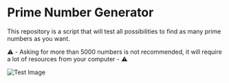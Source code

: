 # Prime Number Generator
This repository is a script that will test all possibilities to find as many prime numbers as you want.

⚠️ - Asking for more than 5000 numbers is not recommended, it will require a lot of resources from your computer - ⚠️

![Test Image]([https://cloud.githubusercontent.com/assets/3968618/9588666/d029268e-5029-11e5-8a0c-41ecd04207f4.png](https://raw.githubusercontent.com/HugLep/Prime-Number-Generator/main/images/test.png))
